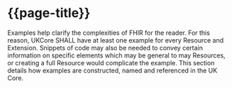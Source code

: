 # {{page-title}}

Examples help clarify the complexities of FHIR for the reader. For this reason, UKCore SHALL have at least one example for every Resource and Extension. Snippets of code may also be needed to convey certain information on specific elements which may be general to may Resources, or creating a full Resource would complicate the example.  This section details how examples are constructed, named and referenced in the UK Core.

<br><br>
